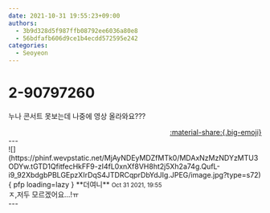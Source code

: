 ```yaml
---
date: 2021-10-31 19:55:23+09:00
authors:
  - 3b9d328d5f987ffb08792ee6036a80e8
  - 56bdfafb606d9ce1b4ecdd572595e242
categories:
  - Seoyeon
---
```


# 2-90797260

<div class="post-container" markdown="1">
<div class="content-container md-sidebar__scrollwrap" markdown="1">

누나 콘서트 못보는데 나중에 영상 올라와요???

</div>
</div>

<div style="text-align: right;" markdown="1">
<a href="https://weverse.io/fromis9/fanpost/2-90797260" style="text-align: right;">:material-share:{.big-emoji}</a>
</div>
---

<div class="comments-container md-sidebar__scrollwrap" markdown="1">
<div class="comment" markdown="1">
<div class='id-container' markdown="1">
![](https://phinf.wevpstatic.net/MjAyNDEyMDZfMTk0/MDAxNzMzNDYzMTU3ODYw.tGTD1QfitfecHkFF9-zI4fL0xnXf8VH8ht2j5Xh2a74g.QufL-i9_92XbdgbPBLGEpzXIrDqS4JTDRCqprDbYdJIg.JPEG/image.jpg?type=s72){ pfp loading=lazy }
**<span class="artist">더여니</span>** <small>Oct 31 2021, 19:55</small><br>
</div>
<div class='comment-body' markdown="1">
ㅈ,저두 모르겠어요...!ㅠ
</div>
</div>
</div>
---
